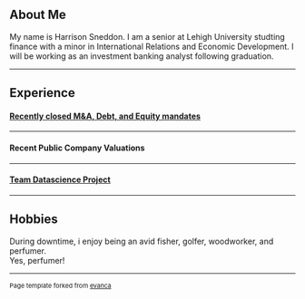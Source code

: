 ## About Me

My name is Harrison Sneddon. I am a senior at Lehigh University studting finance with a minor in International Relations and Economic Development. I will be working as an investment banking analyst following graduation. 

---

## Experience

#### **[Recently closed M&A, Debt, and Equity mandates](/transactions.md)**

---

#### **Recent Public Company Valuations**


---

#### **[Team Datascience Project](https://theo-faucher.github.io/DiamondHands/)**
    
---

## Hobbies

During downtime, i enjoy being an avid fisher, golfer, woodworker, and perfumer.
<br> 
Yes, perfumer!

---
<p style="font-size:11px">Page template forked from <a href="https://github.com/evanca/quick-portfolio">evanca</a></p>

